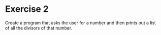 # Exercise 2
Create a program that asks the user for a number and then prints out a list of all the divisors of that number.

